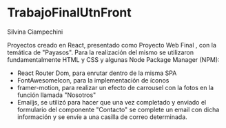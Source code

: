 # TrabajoFinalUtnFront
Silvina Ciampechini

Proyectos creado en React, presentado como Proyecto Web Final , con la temática de "Payasos". Para la realización del mismo se utilizaron fundamentalmente HTML y CSS y algunas  Node Package Manager (NPM):

* React Router Dom, para enrutar dentro de la misma SPA
* FontAwesomeIcon, para la implementación de íconos
* framer-motion, para realizar un efecto de carrousel con la fotos en la función llamada "Nosotros"
* Emailjs, se utilizó para hacer que una vez completado y enviado el formulario del componente "Contacto" se complete un email con dicha información y se envíe a una casilla de correo determinada. 
